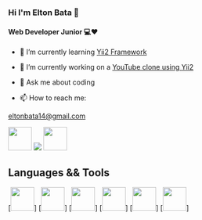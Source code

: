### **Hi I'm Elton Bata** 👋
#### Web Developer Junior 💻❤

- 🌱 I’m currently learning [Yii2 Framework](https://www.yiiframework.com/)

- 🔭 I’m currently working on a [YouTube clone using Yii2](https://www.youtube.com/watch?v=whuIf33v2Ug&t=2s)

- 💬 Ask me about coding

- 📫 How to reach me: 

[eltonbata14@gmail.com](eltonbata14@gmail.com)

[<img src = "https://cdn.icon-icons.com/icons2/840/PNG/512/Whatsapp_icon-icons.com_66931.png" width="48px"/>](https://wa.me/qr/H3FNOAZQMGK7D1)
[<img src = "https://icons.iconarchive.com/icons/limav/flat-gradient-social/48/Linkedin-icon.png"/>](https://www.linkedin.com/mynetwork/)
[<img src = "https://hermes.digitalinnovation.one/assets/diome/logo.svg" width="48px"/>](https://web.dio.me/track/spread-fullstack-developer)  

## Languages && Tools

[<img src = "https://cdn-icons-png.flaticon.com/128/5968/5968267.png" width = "48px">]
[<img src = "https://cdn-icons-png.flaticon.com/128/5968/5968242.png" width = "48px">]
[<img src = "https://cdn-icons-png.flaticon.com/128/5968/5968332.png" width = "48px">]
[<img src = "https://cdn-icons-png.flaticon.com/128/5968/5968672.png" width = "48px">]
[<img src = "https://cdn-icons-png.flaticon.com/128/226/226777.png" width = "48px">]
[<img src = "https://cdn-icons-png.flaticon.com/128/5968/5968292.png" width = "48px">]

<!--
**EltonBata/EltonBata** is a ✨ _special_ ✨ repository because its `README.md` (this file) appears on your GitHub profile.

Here are some ideas to get you started:



- 👯 I’m looking to collaborate on ...
- 🤔 I’m looking for help with ...
- 💬 Ask me about ...
- 📫 How to reach me: ...
- 😄 Pronouns: ...
- ⚡ Fun fact: ...
-->

